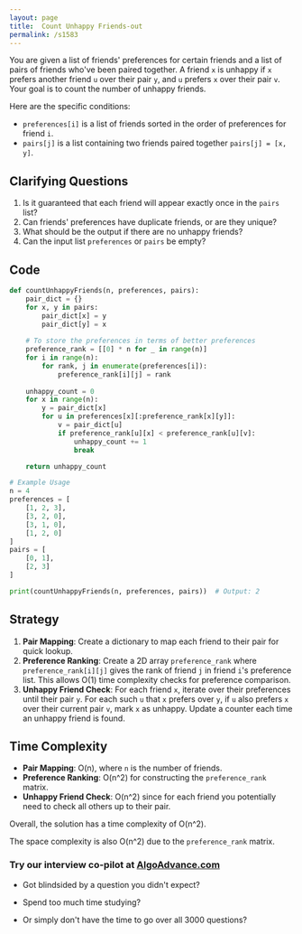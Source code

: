 ```yaml
---
layout: page
title:  Count Unhappy Friends-out
permalink: /s1583
---
```


You are given a list of friends' preferences for certain friends and a list of pairs of friends who've been paired together. A friend `x` is unhappy if `x` prefers another friend `u` over their pair `y`, and `u` prefers `x` over their pair `v`. Your goal is to count the number of unhappy friends.

Here are the specific conditions:
- `preferences[i]` is a list of friends sorted in the order of preferences for friend `i`.
- `pairs[j]` is a list containing two friends paired together `pairs[j] = [x, y]`.

## Clarifying Questions

1. Is it guaranteed that each friend will appear exactly once in the `pairs` list?
2. Can friends' preferences have duplicate friends, or are they unique?
3. What should be the output if there are no unhappy friends?
4. Can the input list `preferences` or `pairs` be empty?

## Code

```python
def countUnhappyFriends(n, preferences, pairs):
    pair_dict = {}
    for x, y in pairs:
        pair_dict[x] = y
        pair_dict[y] = x
    
    # To store the preferences in terms of better preferences
    preference_rank = [[0] * n for _ in range(n)]
    for i in range(n):
        for rank, j in enumerate(preferences[i]):
            preference_rank[i][j] = rank
    
    unhappy_count = 0
    for x in range(n):
        y = pair_dict[x]
        for u in preferences[x][:preference_rank[x][y]]:
            v = pair_dict[u]
            if preference_rank[u][x] < preference_rank[u][v]:
                unhappy_count += 1
                break

    return unhappy_count

# Example Usage
n = 4
preferences = [
    [1, 2, 3],
    [3, 2, 0],
    [3, 1, 0],
    [1, 2, 0]
]
pairs = [
    [0, 1],
    [2, 3]
]

print(countUnhappyFriends(n, preferences, pairs))  # Output: 2
```

## Strategy

1. **Pair Mapping**: Create a dictionary to map each friend to their pair for quick lookup.
2. **Preference Ranking**: Create a 2D array `preference_rank` where `preference_rank[i][j]` gives the rank of friend `j` in friend `i`'s preference list. This allows O(1) time complexity checks for preference comparison.
3. **Unhappy Friend Check**: For each friend `x`, iterate over their preferences until their pair `y`. For each such `u` that `x` prefers over `y`, if `u` also prefers `x` over their current pair `v`, mark `x` as unhappy. Update a counter each time an unhappy friend is found.

## Time Complexity

- **Pair Mapping**: O(n), where `n` is the number of friends.
- **Preference Ranking**: O(n^2) for constructing the `preference_rank` matrix.
- **Unhappy Friend Check**: O(n^2) since for each friend you potentially need to check all others up to their pair.

Overall, the solution has a time complexity of O(n^2).

The space complexity is also O(n^2) due to the `preference_rank` matrix.


### Try our interview co-pilot at [AlgoAdvance.com](https://algoAdvance.com)

- Got blindsided by a question you didn't expect?

- Spend too much time studying?

- Or simply don't have the time to go over all 3000 questions?

